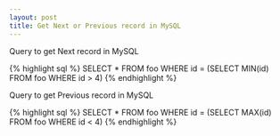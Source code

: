 ```yaml
---
layout: post
title: Get Next or Previous record in MySQL
---
```


Query to get Next record in MySQL

{% highlight sql %}
SELECT * FROM foo WHERE id = (SELECT MIN(id) FROM foo WHERE id > 4)
{% endhighlight %}

Query to get Previous record in MySQL

{% highlight sql %}
SELECT * FROM foo WHERE id = (SELECT MAX(id) FROM foo WHERE id < 4)
{% endhighlight %}
